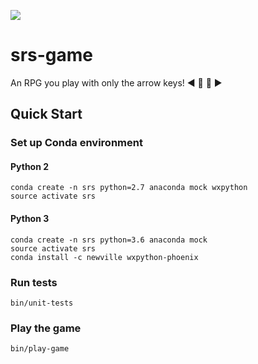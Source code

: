 [![](https://travis-ci.org/ekjellman/srs-game.svg?branch=master)](https://travis-ci.org/ekjellman/srs-game)

# srs-game

An RPG you play with only the arrow keys! :arrow_backward: :arrow_up_small: :arrow_down_small: :arrow_forward:

## Quick Start

### Set up Conda environment

#### Python 2
```
conda create -n srs python=2.7 anaconda mock wxpython
source activate srs
```

#### Python 3
```
conda create -n srs python=3.6 anaconda mock
source activate srs
conda install -c newville wxpython-phoenix
```

### Run tests
```
bin/unit-tests
```

### Play the game
```
bin/play-game
```
